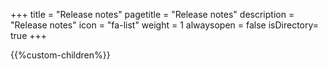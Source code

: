 +++
title = "Release notes"
pagetitle = "Release notes"
description = "Release notes"
icon = "fa-list" 
weight = 1
alwaysopen = false
isDirectory= true
+++

{{%custom-children%}}
